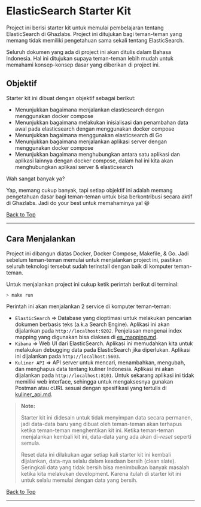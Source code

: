 # ElasticSearch Starter Kit

Project ini berisi starter kit untuk memulai pembelajaran tentang ElasticSearch di Ghazlabs. Project ini ditujukan bagi teman-teman yang memang tidak memiliki pengetahuan sama sekali tentang ElasticSearch.

Seluruh dokumen yang ada di project ini akan ditulis dalam Bahasa Indonesia. Hal ini ditujukan supaya teman-teman lebih mudah untuk memahami konsep-konsep dasar yang diberikan di project ini.

## Objektif

Starter kit ini dibuat dengan objektif sebagai berikut:

- Menunjukkan bagaimana menjalankan elasticsearch dengan menggunakan docker compose
- Menunjukkan bagaimana melakukan inisialisasi dan penambahan data awal pada elasticsearch dengan menggunakan docker compose
- Menunjukkan bagaimana menggunakan elasticsearch di Go
- Menunjukkan bagaimana menjalankan aplikasi server dengan menggunakan docker compose
- Menunjukkan bagaimana menghubungkan antara satu aplikasi dan aplikasi lainnya dengan docker compose, dalam hal ini kita akan menghubungkan aplikasi server & elasticsearch
<!-- - Menunjukkan bagaimana melakukan Go development dengan menggunakan hot reload di docker compose -->

Wah sangat banyak ya?

Yap, memang cukup banyak, tapi setiap objektif ini adalah memang pengetahuan dasar bagi teman-teman untuk bisa berkontribusi secara aktif di Ghazlabs. Jadi do your best untuk memahaminya ya! 😃

[Back to Top](#elasticsearch-starter-kit)

---

## Cara Menjalankan

Project ini dibangun diatas Docker, Docker Compose, Makefile, & Go. Jadi sebelum teman-teman memulai untuk menjalankan project ini, pastikan seluruh teknologi tersebut sudah terinstall dengan baik di komputer teman-teman.

Untuk menjalankan project ini cukup ketik perintah berikut di terminal:

```bash
> make run
```

Perintah ini akan menjalankan 2 service di komputer teman-teman:

- `ElasticSearch` => Database yang dioptimasi untuk melakukan pencarian dokumen berbasis teks (a.k.a Search Engine). Aplikasi ini akan dijalankan pada `http://localhost:9202`. Penjelasan mengenai index mapping yang digunakan bisa diakses di [es_mapping.md](docs/es_mapping.md).
- `Kibana` => Web UI dari ElasticSearch. Aplikasi ini memudahkan kita untuk melakukan debugging data pada ElasticSearch jika diperlukan. Aplikasi ini dijalankan pada `http://localhost:5603`.
- `Kuliner API` => API server untuk mencari, menambahkan, mengubah, dan menghapus data tentang kuliner Indonesia. Aplikasi ini akan dijalankan pada `http://localhost:8101`. Untuk sekarang aplikasi ini tidak memiliki web interface, sehingga untuk mengaksesnya gunakan Postman atau cURL sesuai dengan spesifikasi yang tertulis di [kuliner_api.md](docs/kuliner_api.md).

> **Note:**
>
> Starter kit ini didesain untuk tidak menyimpan data secara permanen, jadi data-data baru yang dibuat oleh teman-teman akan terhapus ketika teman-teman menghentikan kit ini. Ketika teman-teman menjalankan kembali kit ini, data-data yang ada akan di-_reset_ seperti semula.
>
> Reset data ini dilakukan agar setiap kali starter kit ini kembali dijalankan, data-nya selalu dalam keadaan bersih (clean slate). Seringkali data yang tidak bersih bisa menimbulkan banyak masalah ketika kita melakukan development. Karena itulah di starter kit ini untuk selalu memulai dengan data yang bersih.

[Back to Top](#elasticsearch-starter-kit)

---